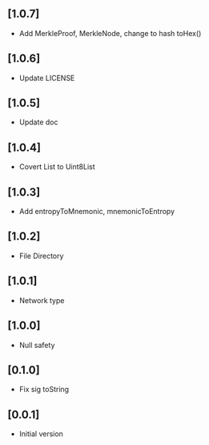 ## [1.0.7]

- Add MerkleProof, MerkleNode, change to hash toHex()

## [1.0.6]

- Update LICENSE

## [1.0.5]

- Update doc

## [1.0.4]

- Covert List<int> to Uint8List

## [1.0.3]

- Add entropyToMnemonic, mnemonicToEntropy

## [1.0.2]

- File Directory

## [1.0.1]

- Network type

## [1.0.0]

- Null safety

## [0.1.0]

- Fix sig toString

## [0.0.1]

- Initial version
